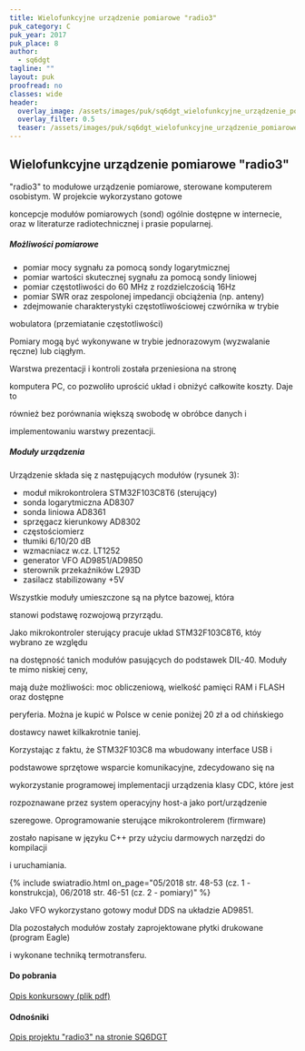 ```yaml
---
title: Wielofunkcyjne urządzenie pomiarowe "radio3"
puk_category: C
puk_year: 2017
puk_place: 8
author: 
  - sq6dgt
tagline: ""
layout: puk
proofread: no
classes: wide
header:
  overlay_image: /assets/images/puk/sq6dgt_wielofunkcyjne_urządzenie_pomiarowe_radio3.jpg
  overlay_filter: 0.5
  teaser: /assets/images/puk/sq6dgt_wielofunkcyjne_urządzenie_pomiarowe_radio3.jpg
---
```






 







Wielofunkcyjne urządzenie pomiarowe "radio3"
--------------------------------------------





 "radio3" to modułowe urządzenie pomiarowe, sterowane komputerem osobistym. W projekcie wykorzystano gotowe

 koncepcje modułów pomiarowych (sond) ogólnie dostępne w internecie, oraz w literaturze radiotechnicznej i prasie popularnej.




##### Możliwości pomiarowe




* pomiar mocy sygnału za pomocą sondy logarytmicznej
* pomiar wartości skutecznej sygnału za pomocą sondy liniowej
* pomiar częstotliwości do 60 MHz z rozdzielczością 16Hz
* pomiar SWR oraz zespolonej impedancji obciążenia (np. anteny)
* zdejmowanie charakterystyki częstotliwościowej czwórnika w trybie

 wobulatora (przemiatanie częstotliwości)






 Pomiary mogą być wykonywane w trybie jednorazowym (wyzwalanie ręczne) lub ciągłym.






 Warstwa prezentacji i kontroli została przeniesiona na stronę

komputera PC, co pozwoliło uprościć układ i obniżyć całkowite koszty. Daje to

również bez porównania większą swobodę w obróbce danych i

implementowaniu warstwy prezentacji.




##### Moduły urządzenia



Urządzenie składa się z następujących modułów (rysunek 3):



* moduł mikrokontrolera STM32F103C8T6 (sterujący)
* sonda logarytmiczna AD8307
* sonda liniowa AD8361
* sprzęgacz kierunkowy AD8302
* częstościomierz
* tłumiki 6/10/20 dB
* wzmacniacz w.cz. LT1252
* generator VFO AD9851/AD9850
* sterownik przekaźników L293D
* zasilacz stabilizowany +5V






 Wszystkie moduły umieszczone są na płytce bazowej, która

 stanowi podstawę rozwojową przyrządu.

 




 Jako mikrokontroler sterujący pracuje układ STM32F103C8T6, któy wybrano ze względu

na dostępność tanich modułów pasujących do podstawek DIL-40. Moduły te mimo niskiej ceny,

mają duże możliwości: moc obliczeniową, wielkość pamięci RAM i FLASH oraz dostępne

peryferia. Można je kupić w Polsce w cenie poniżej 20 zł a od chińskiego

dostawcy nawet kilkakrotnie taniej.






Korzystając z faktu, że STM32F103C8 ma wbudowany interface USB i

podstawowe sprzętowe wsparcie komunikacyjne, zdecydowano się na

wykorzystanie programowej implementacji urządzenia klasy CDC, które jest

rozpoznawane przez system operacyjny host-a jako port/urządzenie

szeregowe. Oprogramowanie sterujące mikrokontrolerem (firmware)

zostało napisane w języku C++ przy użyciu darmowych narzędzi do kompilacji

i uruchamiania.

{% include swiatradio.html on_page="05/2018 str. 48-53 (cz. 1 - konstrukcja), 06/2018 str. 46-51 (cz. 2 - pomiary)" %}




 Jako VFO wykorzystano gotowy moduł DDS na układzie AD9851.

 Dla pozostałych modułów zostały zaprojektowane płytki drukowane (program Eagle)

 i wykonane techniką termotransferu.





#### Do pobrania

[Opis konkursowy (plik pdf)](/assets/bin/SQ6DGT_Radio3.pdf)




#### Odnośniki

[Opis projektu "radio3" na stronie SQ6DGT](https://mindpart.com/strona-glowna/projekty/radio3/)

 





 





 


